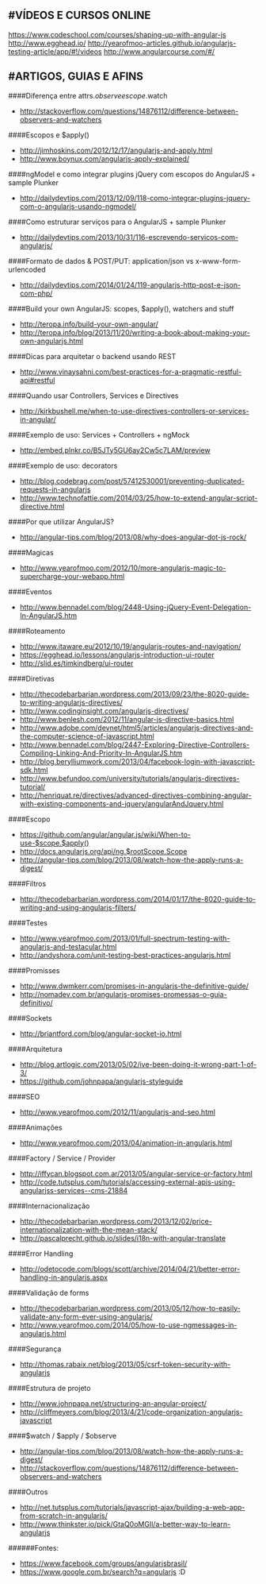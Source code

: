 #VÍDEOS E CURSOS ONLINE
----------------------------------
<https://www.codeschool.com/courses/shaping-up-with-angular-js>
<http://www.egghead.io/>
<http://yearofmoo-articles.github.io/angularjs-testing-article/app/#!/videos>
<http://www.angularcourse.com/#/>


#ARTIGOS, GUIAS E AFINS
----------------------------------

####Diferença entre attrs.$observe e scope.$watch
* <http://stackoverflow.com/questions/14876112/difference-between-observers-and-watchers>

####Escopos e $apply()
* <http://jimhoskins.com/2012/12/17/angularjs-and-apply.html>
* <http://www.boynux.com/angularjs-apply-explained/>

####ngModel e como integrar plugins jQuery com escopos do AngularJS + sample Plunker
* <http://dailydevtips.com/2013/12/09/118-como-integrar-plugins-jquery-com-o-angularjs-usando-ngmodel/>

####Como estruturar serviços para o AngularJS + sample Plunker
* <http://dailydevtips.com/2013/10/31/116-escrevendo-servicos-com-angularjs/>

####Formato de dados & POST/PUT: application/json vs x-www-form-urlencoded
* <http://dailydevtips.com/2014/01/24/119-angularjs-http-post-e-json-com-php/>

####Build your own AngularJS: scopes, $apply(), watchers and stuff
* <http://teropa.info/build-your-own-angular/>
* <http://teropa.info/blog/2013/11/20/writing-a-book-about-making-your-own-angularjs.html>

####Dicas para arquitetar o backend usando REST
* <http://www.vinaysahni.com/best-practices-for-a-pragmatic-restful-api#restful>

####Quando usar Controllers, Services e Directives
* <http://kirkbushell.me/when-to-use-directives-controllers-or-services-in-angular/>

####Exemplo de uso: Services + Controllers + ngMock
* <http://embed.plnkr.co/B5JTy5GU6ay2Cw5c7LAM/preview>

####Exemplo de uso: decorators
* <http://blog.codebrag.com/post/57412530001/preventing-duplicated-requests-in-angularjs>
* <http://www.technofattie.com/2014/03/25/how-to-extend-angular-script-directive.html>

####Por que utilizar AngularJS?
* <http://angular-tips.com/blog/2013/08/why-does-angular-dot-js-rock/>

####Magicas
* <http://www.yearofmoo.com/2012/10/more-angularjs-magic-to-supercharge-your-webapp.html>

####Eventos
* <http://www.bennadel.com/blog/2448-Using-jQuery-Event-Delegation-In-AngularJS.htm>

####Roteamento
* <http://www.itaware.eu/2012/10/19/angularjs-routes-and-navigation/>
* <https://egghead.io/lessons/angularjs-introduction-ui-router>
* <http://slid.es/timkindberg/ui-router>

####Diretivas
* <http://thecodebarbarian.wordpress.com/2013/09/23/the-8020-guide-to-writing-angularjs-directives/>
* <http://www.codinginsight.com/angularjs-directives/>
* <http://www.benlesh.com/2012/11/angular-js-directive-basics.html>
* <http://www.adobe.com/devnet/html5/articles/angularjs-directives-and-the-computer-science-of-javascript.html>
* <http://www.bennadel.com/blog/2447-Exploring-Directive-Controllers-Compiling-Linking-And-Priority-In-AngularJS.htm>
* <http://blog.berylliumwork.com/2013/04/facebook-login-with-javascript-sdk.html>
* <http://www.befundoo.com/university/tutorials/angularjs-directives-tutorial/>
* <http://henriquat.re/directives/advanced-directives-combining-angular-with-existing-components-and-jquery/angularAndJquery.html>

####Escopo
* <https://github.com/angular/angular.js/wiki/When-to-use-$scope.$apply()>
* <http://docs.angularjs.org/api/ng.$rootScope.Scope>
* <http://angular-tips.com/blog/2013/08/watch-how-the-apply-runs-a-digest/>

####Filtros
* <http://thecodebarbarian.wordpress.com/2014/01/17/the-8020-guide-to-writing-and-using-angularjs-filters/>

####Testes
* <http://www.yearofmoo.com/2013/01/full-spectrum-testing-with-angularjs-and-testacular.html>
* <http://andyshora.com/unit-testing-best-practices-angularjs.html>

####Promisses
* <http://www.dwmkerr.com/promises-in-angularjs-the-definitive-guide/>
* <http://nomadev.com.br/angularjs-promises-promessas-o-guia-definitivo/>

####Sockets
* <http://briantford.com/blog/angular-socket-io.html>

####Arquitetura
* <http://blog.artlogic.com/2013/05/02/ive-been-doing-it-wrong-part-1-of-3/>
* <https://github.com/johnpapa/angularjs-styleguide>

####SEO
* <http://www.yearofmoo.com/2012/11/angularjs-and-seo.html>

####Animações
* <http://www.yearofmoo.com/2013/04/animation-in-angularjs.html>

####Factory / Service / Provider
* <http://iffycan.blogspot.com.ar/2013/05/angular-service-or-factory.html>
* <http://code.tutsplus.com/tutorials/accessing-external-apis-using-angularjss-services--cms-21884>

####Internacionalização
* <http://thecodebarbarian.wordpress.com/2013/12/02/price-internationalization-with-the-mean-stack/>
* <http://pascalprecht.github.io/slides/i18n-with-angular-translate>

####Error Handling
* <http://odetocode.com/blogs/scott/archive/2014/04/21/better-error-handling-in-angularjs.aspx>

####Validação de forms
* <http://thecodebarbarian.wordpress.com/2013/05/12/how-to-easily-validate-any-form-ever-using-angularjs/>
* <http://www.yearofmoo.com/2014/05/how-to-use-ngmessages-in-angularjs.html>

####Segurança
* <http://thomas.rabaix.net/blog/2013/05/csrf-token-security-with-angularjs>

####Estrutura de projeto
* <http://www.johnpapa.net/structuring-an-angular-project/>
* <http://cliffmeyers.com/blog/2013/4/21/code-organization-angularjs-javascript>

####$watch / $apply / $observe
* <http://angular-tips.com/blog/2013/08/watch-how-the-apply-runs-a-digest/>
* <http://stackoverflow.com/questions/14876112/difference-between-observers-and-watchers>

####Outros
* <http://net.tutsplus.com/tutorials/javascript-ajax/building-a-web-app-from-scratch-in-angularjs/>
* <http://www.thinkster.io/pick/GtaQ0oMGIl/a-better-way-to-learn-angularjs>

######Fontes:
* <https://www.facebook.com/groups/angularjsbrasil/>
* <https://www.google.com.br/search?q=angularjs> :D